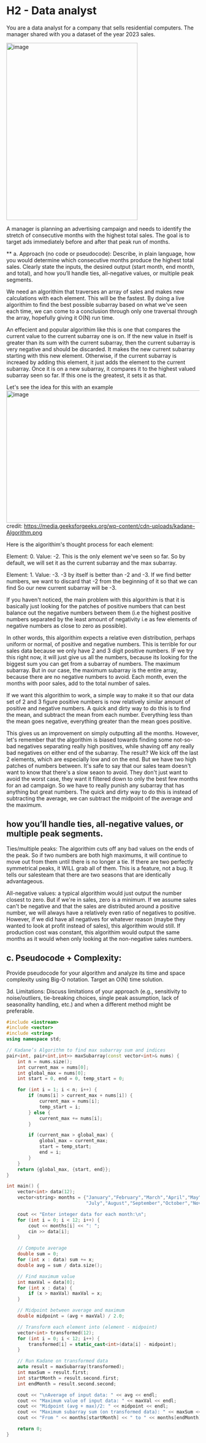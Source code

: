 # H2 - Data analyst

You are a data analyst for a company that sells residential computers. The manager shared with you a dataset of the year 2023 sales.

<img width="342" height="462" alt="image" src="https://github.com/user-attachments/assets/9c24edd4-3933-44a8-8f10-c60c0d7187d8" />


A manager is planning an advertising campaign and needs to identify the stretch of consecutive months with the highest total sales. The goal is to target ads immediately before and after that peak run of months.


** a. Approach (no code or pseudocode):
Describe, in plain language, how you would determine which consecutive months produce the highest total sales. Clearly state the inputs, the desired output (start month, end month, and total), and how you’ll handle ties, all-negative values, or multiple peak segments.

We need an algorithim that traverses an array of sales and makes new calculations with each element. This will be the fastest. By doing a live algorithim to find the best possible subarray based on what we've seen each time, we can come to a conclusion through only one traversal through the array, hopefully giving it O(N) run time. 

An effecient and popular algorithim like this is one that compares the current value to the current subarray one is on. If the new value in itself is greater than its sum with the current subarray, then the current subarray is very negative and should be discarded. It makes the new current subarray starting with this new element. Otherwise, if the current subarray is increaed by adding this element, it just adds the element to the current subarray. Once it is on a new subarray, it compares it to the highest valued subarray seen so far. If this one is the greatest, it sets it as that. 

Let's see the idea for this with an example
<img width="564" height="345" alt="image" src="https://github.com/user-attachments/assets/8ccbc939-8336-4ba3-9c0d-62b3d961a7cd" />
credit: https://media.geeksforgeeks.org/wp-content/cdn-uploads/kadane-Algorithm.png


Here is the algorithim's thought process for each element:

Element: 0. Value: -2. This is the only element we've seen so far. So by default, we will set it as the current subarray and the max subarray. 

Element: 1. Value: -3. -3 by itself is better than -2 and -3. If we find better numbers, we want to discard that -2 from the beginning of it so that we can find So our new current subarray will be -3. 


If you haven't noticed, the main problem with this algorithim is that it is basically just looking for the patches of positive numbers that can best balance out the negative numbers between them (i.e the highest positive numbers separated by the least amount of negativity i.e as few elements of negative numbers as close to zero as possible). 

In other words, this algorithim expects a relative even distribution, perhaps uniform or normal, of positive and negative numbers. This is terrible for our sales data because we only have 2 and 3 digit positive numbers. IF we try this right now, it will just give us all the numbers, because its looking for the biggest sum you can get from a subarray of numbers. The maximum subarray. But in our case, the maximum subarray is the entire array, because there are no negative numbers to avoid. Each month, even the months with poor sales, add to the total number of sales. 

If we want this algorithim to work, a simple way to make it so that our data set of 2 and 3 figure positive numbers is now relatively similar amount of positive and negative numbers. A quick and dirty way to do this is to find the mean, and subtract the mean from each number. Everything less than the mean goes negative, everything greater than the mean goes positive. 

This gives us an improvement on simply outputting all the months. However, let's remember that the algorithim is biased towards finding some not-so-bad negatives separating really high positives, while shaving off any really bad negatives on either end of the subarray. The result? We kick off the last 2 elements, which are especially low and on the end. But we have two high patches of numbers between. It's safe to say that our sales team doesn't want to know that there's a slow seaon to avoid. They don't just want to avoid the worst case, they want it filtered down to only the best few months for an ad campaign. So we have to really punish any subarray that has anything but great numbers. The quick and dirty way to do this is instead of subtracting the average, we can subtract the midpoint of the average and the maximum. 

## how you’ll handle ties, all-negative values, or multiple peak segments.

Ties/multiple peaks: The algorithim cuts off any bad values on the ends of the peak. So if two numbers are both high maximums, it will continue to move out from them until there is no longer a tie. If there are two perfectly symmetrical peaks, it WILL grab all of them. This is a feature, not a bug. It tells our salesteam that there are two seasons that are identically advantageous. 

All-negative values: a typical algorithim would just output the number closest to zero. But if we're in sales, zero is a minimum. If we assume sales can't be negative and that the sales are distributed around a positive number, we will always have a relatively even ratio of negatives to positive. However, if we did have all negatives for whatever reason (maybe they wanted to look at profit instead of sales), this algorithim would still. If production cost was constant, this algorithim would output the same months as it would when only looking at the non-negative sales numbers. 


## c. Pseudocode + Complexity:
Provide pseudocode for your algorithm and analyze its time and space complexity using Big-O notation. Target an O(N) time solution.


3d. Limitations:
Discuss limitations of your approach (e.g., sensitivity to noise/outliers, tie-breaking choices, single peak assumption, lack of seasonality handling, etc.) and when a different method might be preferable.



```c++
#include <iostream>
#include <vector>
#include <string>
using namespace std;

// Kadane’s Algorithm to find max subarray sum and indices
pair<int, pair<int,int>> maxSubarray(const vector<int>& nums) {
    int n = nums.size();
    int current_max = nums[0];
    int global_max = nums[0];
    int start = 0, end = 0, temp_start = 0;

    for (int i = 1; i < n; i++) {
        if (nums[i] > current_max + nums[i]) {
            current_max = nums[i];
            temp_start = i;
        } else {
            current_max += nums[i];
        }

        if (current_max > global_max) {
            global_max = current_max;
            start = temp_start;
            end = i;
        }
    }
    return {global_max, {start, end}};
}

int main() {
    vector<int> data(12);
    vector<string> months = {"January","February","March","April","May","June",
                             "July","August","September","October","November","December"};

    cout << "Enter integer data for each month:\n";
    for (int i = 0; i < 12; i++) {
        cout << months[i] << ": ";
        cin >> data[i];
    }

    // Compute average
    double sum = 0;
    for (int x : data) sum += x;
    double avg = sum / data.size();

    // Find maximum value
    int maxVal = data[0];
    for (int x : data) {
        if (x > maxVal) maxVal = x;
    }

    // Midpoint between average and maximum
    double midpoint = (avg + maxVal) / 2.0;

    // Transform each element into (element - midpoint)
    vector<int> transformed(12);
    for (int i = 0; i < 12; i++) {
        transformed[i] = static_cast<int>(data[i] - midpoint); 
    }

    // Run Kadane on transformed data
    auto result = maxSubarray(transformed);
    int maxSum = result.first;
    int startMonth = result.second.first;
    int endMonth = result.second.second;

    cout << "\nAverage of input data: " << avg << endl;
    cout << "Maximum value of input data: " << maxVal << endl;
    cout << "Midpoint (avg + max)/2: " << midpoint << endl;
    cout << "Maximum subarray sum (on transformed data): " << maxSum << endl;
    cout << "From " << months[startMonth] << " to " << months[endMonth] << endl;

    return 0;
}


```
